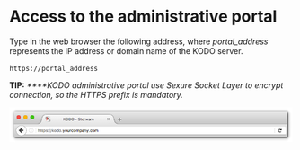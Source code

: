 # Access to the administrative portal

Type in the web browser the following address, where _portal\_address_ represents the IP address or domain name of the KODO server.

```text
https://portal_address
```

**TIP:** _****KODO administrative portal use Sexure Socket Layer to encrypt connection, so the HTTPS prefix is mandatory._

![](../../.gitbook/assets/address_bar_s.png)

